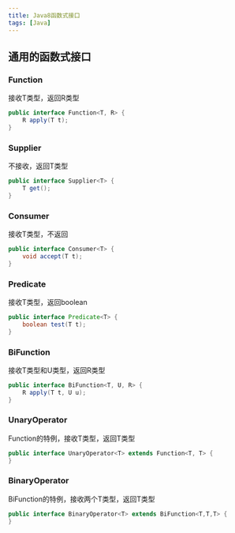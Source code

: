 ```yaml
---
title: Java8函数式接口
tags: [Java]
---
```


## 通用的函数式接口

### Function

接收T类型，返回R类型

```java
public interface Function<T, R> {
    R apply(T t);
}
```

### Supplier

不接收，返回T类型

```java
public interface Supplier<T> {
    T get();
}
```

### Consumer

接收T类型，不返回

```java
public interface Consumer<T> {
    void accept(T t);
}
```

### Predicate

接收T类型，返回boolean

```java
public interface Predicate<T> {
    boolean test(T t);
}
```

### BiFunction

接收T类型和U类型，返回R类型

```java
public interface BiFunction<T, U, R> {
    R apply(T t, U u);   
}
```

### UnaryOperator

Function的特例，接收T类型，返回T类型

```java
public interface UnaryOperator<T> extends Function<T, T> {
}
```

### BinaryOperator

BiFunction的特例，接收两个T类型，返回T类型

```java
public interface BinaryOperator<T> extends BiFunction<T,T,T> {
}
```